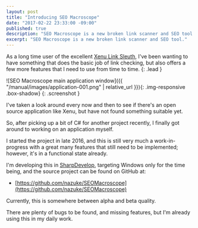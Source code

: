 ```yaml
---
layout: post
title: "Introducing SEO Macroscope"
date: "2017-02-22 23:33:00 -09:00"
published: true
description: "SEO Macroscope is a new broken link scanner and SEO tool."
excerpt: "SEO Macroscope is a new broken link scanner and SEO tool."
---
```


As a long time user of the excellent [Xenu Link Sleuth](http://home.snafu.de/tilman/xenulink.html), I've been wanting to have something that does the basic job of link checking, but also offers a few more features that I need to use from time to time.
{: .lead }

![SEO Macroscope main application window]({{ "/manual/images/application-001.png" | relative_url }}){: .img-responsive .box-shadow}
{: .screenshot }

I've taken a look around every now and then to see if there's an open source application like Xenu, but have not found something suitable yet.

So, after picking up a bit of C# for another project recently, I finally got around to working on an application myself.

I started the project in late 2016, and this is still very much a work-in-progress with a great many features that still need to be implemented; however, it's in a functional state already.

I'm developing this in [SharpDevelop](http://www.icsharpcode.net/opensource/sd/Default.aspx), targeting Windows only for the time being, and the source project can be found on GitHub at:

* [https://github.com/nazuke/SEOMacroscope](https://github.com/nazuke/SEOMacroscope)

Currently, this is somewhere between alpha and beta quality.

There are plenty of bugs to be found, and missing features, but I'm already using this in my daily work.
